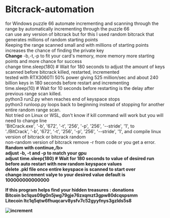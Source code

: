 # Bitcrack-automation
for Windows puzzle 66 automate incrementing and scanning through the range by automatically incrementing through the puzzle 66<br>
can use any version of bitcrack but for this I used random bitcrack that generates millions of random starting points<br>
Keeping the range scanned small and with millions of starting points increases the chance of finding the private key<br>
<b>Change</b> -b,-t,-p to fit your  card's memory, more memory more starting points and more chance for success<br>
change time.sleep(180)  # Wait for 180 seconds    to adjust the amount of keys scanned before bitcrack killed, restarted, incremented<br>
tested with RTX3060TI 50% power giving 525 million/sec and about 240 billion keys in 180 seconds before restart and incrementing<br> 
time.sleep(10)  # Wait for 10 seconds before restarting is the delay after previous range scan killed.<br> 
python3 run2.py when reaches end of keyspace stops<br>
python3 runloop.py loops back to beginning instead of stopping for another entire random range scan.<br> 
Not tried on Linux or WSL, don't know if kill command will work but you will need to change line <br>
'BitCrack.exe', '-b', '672', '-t', '256', '-p', '256', '--stride', '1', to<br>
'./BitCrack', '-b', '672', '-t', '256', '-p', '256', '--stride', '1', and compile linux version of bitcrack or bitcrack random<br>
non-random version of bitcrack remove -r from code or you get a error. <br>
<b>Random with continue,/b><br>
adjust -b, -t and -p to match your gpu<br>
adjust time.sleep(180)  # Wait for 180 seconds to value of desired run before auto restart with new random keyspace values<br>
delete .pkl file once entire keyspace is scanned to start over<br> 
change increment valye to your desired value default is 100000000000000

If this program helps find your hidden treasures : donations<br>
<b>Bitcoin bc1qus09g0n5jwg79gje76zxqmzt3gpw80dcqspsmm   <br>
Litecoin ltc1q5qtw6fhuqcarv8ysfv7c52gyyfnys3gzlds5s8   </b>
  
  ![increment](https://github.com/unclevito2017/Bitcrack-automation/assets/37158637/1e855627-fdf1-4dc3-a5bd-3ee47ef8c3a5)

